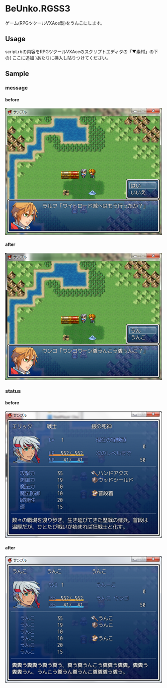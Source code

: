 # BeUnko.RGSS3
ゲーム(RPGツクールVXAce製)をうんこにします。

## Usage
script.rbの内容をRPGツクールVXAceのスクリプトエディタの「▼素材」の下の( ここに追加 )あたりに挿入し貼りつけてください。

## Sample
### message
#### before
![](sample/msg_before.png)
#### after
![](sample/msg_after.png)
### status
#### before
![](sample/status_before.png)
#### after
![](sample/status_after.png)
